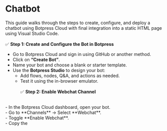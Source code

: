 # Chatbot
This guide walks through the steps to create, configure, and deploy a chatbot using Botpress Cloud with final integration into a static HTML page using Visual Studio Code.
<br><br>
✅ **Step 1: Create and Configure the Bot in Botpress**
<br>
- Go to Botpress Cloud and sign in using GitHub or another method.
  <br>
- Click on **“Create Bot”**.
  <br>
- Name your bot and choose a blank or starter template.
  <br>
- Use the **Botpress Studio** to design your bot:
  <br>
  - Add flows, nodes, Q&A, and actions as needed.
    <br>
  - Test it using the in-browser emulator.
<br><br>
✅ **Step 2: Enable Webchat Channel**
<br>
- In the Botpress Cloud dashboard, open your bot.
  <br>
- Go to **Channels** → Select **Webchat**.
  <br>
- Toggle **Enable Webchat**.
  <br>
- Copy the <script> tags shown under **Installation** — you’ll embed these in your HTML file.
<br><br>
✅ **Step 3: Create an HTML File to Embed the Bot**
<br>
- Open **Visual Studio Code (VSC)**.
  <br>
- Create a file named "bot.html".<br>
- Paste the Webchat embed code inside the <body> tag.<br>
- Use the **Live Server** extension in VSC to preview the bot:<br>
  - Right-click the HTML file → Click **“Go Live”**.<br>
  - Your bot will appear on the page.<br>

